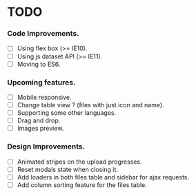 # TODO

### Code Improvements.
- [ ] Using flex box (>= IE10).
- [ ] Using js dataset API (>= IE11).
- [ ] Moving to ES6.

### Upcoming features.
- [ ] Mobile responsive.
- [ ] Change table view ? (files with just icon and name).
- [ ] Supporting some other languages. 
- [ ] Drag and drop. 
- [ ] Images preview.

### Design Improvements.
- [ ] Animated stripes on the upload progresses.
- [ ] Reset modals state when closing it.
- [ ] Add loaders in both files table and sidebar for ajax requests. 
- [ ] Add column sorting feature for the files table.